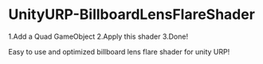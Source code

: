 # UnityURP-BillboardLensFlareShader
 1.Add a Quad GameObject 
 2.Apply this shader 
 3.Done!  

Easy to use and optimized billboard lens flare shader for unity URP!
